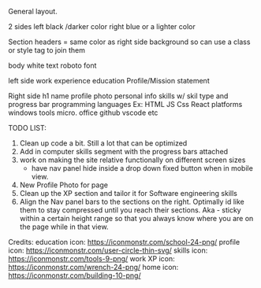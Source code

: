 General layout.

2 sides 
    left black /darker color
    right blue or a lighter color

Section headers = same color as right side background so can use a class or style tag to join them 

body
    white text
    roboto font

left side
    work experience
    education
    Profile/Mission statement

Right side
    h1 name
    profile photo
    personal info
    skills w/ skil type and progress bar
        programming languages
            Ex: HTML JS Css React
        platforms
            windows
        tools
            micro. office
            github
            vscode
            etc

TODO LIST:
1. Clean up code a bit. Still a lot that can be optimized
2. Add in computer skills segment with the progress bars attached
3. work on making the site relative functionally on different screen sizes
    * have nav panel hide inside a drop down fixed button when in mobile view.
4. New Profile Photo for page
5. Clean up the XP section and tailor it for Software engineering skills
6. Align the Nav panel bars to the sections on the right. Optimally id like them to stay compressed until you reach their sections. 
    Aka - sticky within a certain height range so that you always know where you are on the page while in that view.



Credits:
education icon: https://iconmonstr.com/school-24-png/
profile icon: https://iconmonstr.com/user-circle-thin-svg/
skills icon: https://iconmonstr.com/tools-9-png/
work XP icon: https://iconmonstr.com/wrench-24-png/
home icon: https://iconmonstr.com/building-10-png/